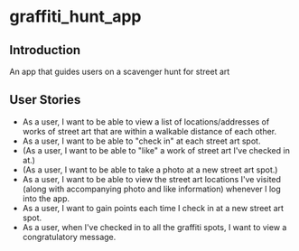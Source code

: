 # graffiti_hunt_app

## Introduction  
An app that guides users on a scavenger hunt for street art

## User Stories
* As a user, I want to be able to view a  list of locations/addresses of works of street art that are within a walkable distance of each other.
* As a user, I want to be able to "check in" at each street art spot.
* (As a user, I want to be able to "like" a work of street art I've checked in at.)
* (As a user, I want to be able to take a photo at a new street art spot.)
* As a user, I want to be able to view the street art locations I've visited (along with accompanying photo and like information) whenever I log into the app.
* As a user, I want to gain points each time I check in at a new street art spot.
* As a user, when I've checked in to all the graffiti spots, I want to view a congratulatory message.
